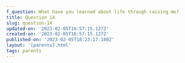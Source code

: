 ```yaml
---
f_question: What have you learned about life through raising me?
title: Question 14
slug: question-14
updated-on: '2023-02-05T16:57:15.127Z'
created-on: '2023-02-05T16:57:15.127Z'
published-on: '2023-02-05T18:23:17.180Z'
layout: '[parents].html'
tags: parents
---
```



